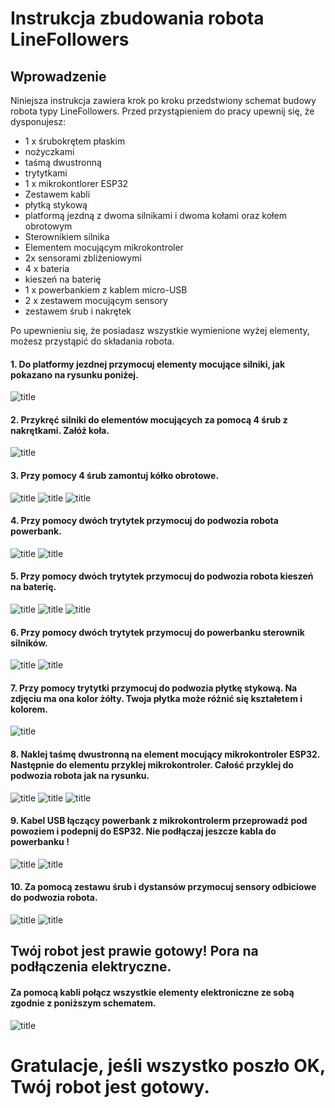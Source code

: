 # Instrukcja zbudowania robota LineFollowers

## Wprowadzenie 
Niniejsza instrukcja zawiera krok po kroku przedstwiony schemat budowy robota typy LineFollowers. Przed przystąpieniem do pracy upewnij się, że dysponujesz: 
- 1 x śrubokrętem płaskim 
- nożyczkami 
- taśmą dwustronną 
- trytytkami 
- 1 x mikrokontlorer ESP32 
- Zestawem kabli 
- płytką stykową 
- platformą jezdną z dwoma silnikami i dwoma kołami oraz kołem obrotowym 
- Sterownikiem silnika 
- Elementem mocującym mikrokontroler 
- 2x sensorami zbliżeniowymi 
- 4 x bateria 
- kieszeń na baterię
- 1 x powerbankiem z kablem micro-USB 
- 2 x zestawem mocującym sensory 
- zestawem śrub i nakrętek 

Po upewnieniu się, że posiadasz wszystkie wymienione wyżej elementy, możesz przystąpić do składania robota. 

#### 1. Do platformy jezdnej przymocuj elementy mocujące silniki, jak pokazano na rysunku poniżej. 

![title](img/IMG_2260.JPG)


#### 2. Przykręć silniki do elementów mocujących za pomocą 4 śrub z nakrętkami. Załóż koła. 

![title](img/IMG_2263.JPG)

#### 3. Przy pomocy 4 śrub zamontuj kółko obrotowe. 

![title](img/IMG_2267.JPG)
![title](img/IMG_2269.JPG)
![title](img/IMG_2270.JPG)

#### 4. Przy pomocy dwóch trytytek przymocuj do podwozia robota powerbank. 

![title](img/IMG_2271.JPG)
![title](img/IMG_2277.JPG)

#### 5. Przy pomocy dwóch trytytek przymocuj do podwozia robota kieszeń na baterię. 

![title](img/IMG_2278.JPG)
![title](img/IMG_2280.JPG)
![title](img/IMG_2283.JPG)

#### 6. Przy pomocy dwóch trytytek przymocuj do powerbanku sterownik silników. 

![title](img/IMG_2285.JPG)
![title](img/IMG_2288.JPG)

#### 7. Przy pomocy trytytki przymocuj do podwozia płytkę stykową. Na zdjęciu ma ona kolor żółty. Twoja płytka może różnić się kształetem i kolorem. 

![title](img/IMG_2300.JPG)

#### 8. Naklej taśmę dwustronną na element mocujący mikrokontroler ESP32. Następnie do elementu przyklej mikrokontroler. Całość przyklej do podwozia robota jak na rysunku. 

![title](img/IMG_2306.JPG)
![title](img/IMG_2307.JPG)
![title](img/IMG_2308.JPG)

#### 9. Kabel USB łączący powerbank z mikrokontrolerm przeprowadź pod powoziem i podepnij do ESP32. Nie podłączaj jeszcze kabla do powerbanku !

![title](img/IMG_2309.JPG)
![title](img/IMG_2310.JPG)

#### 10. Za pomocą zestawu śrub i dystansów przymocuj sensory odbiciowe do podwozia robota. 

![title](img/IMG_2322.JPG)
![title](img/IMG_2323.JPG)

## Twój robot jest prawie gotowy! Pora na podłączenia elektryczne. 

#### Za pomocą kabli połącz wszystkie elementy elektroniczne ze sobą zgodnie z poniższym schematem. 
![title](img/schemat.png)


# Gratulacje, jeśli wszystko poszło OK, Twój robot jest gotowy. 